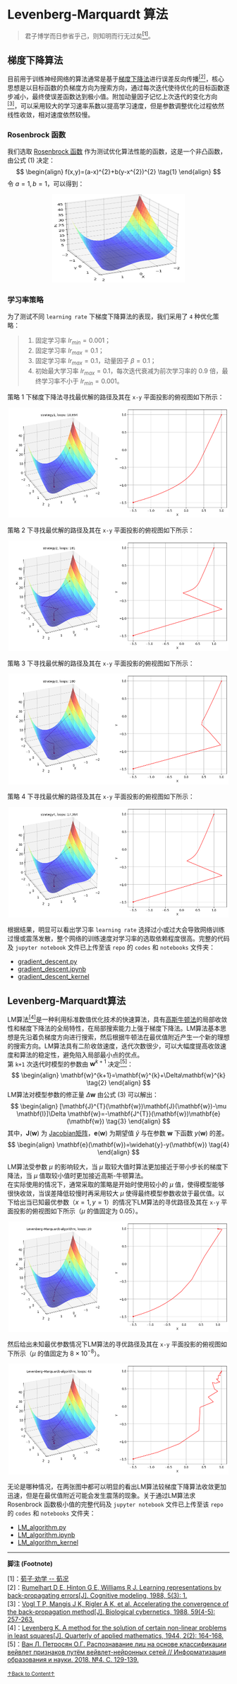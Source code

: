 # Levenberg-Marquardt 算法
> 君子博学而日参省乎己，则知明而行无过矣<a href='#fn1' name='fn1b'><sup>[1]</sup></a>。  

## 梯度下降算法

目前用于训练神经网络的算法通常是基于[梯度下降法](https://en.wikipedia.org/wiki/Gradient_descent)进行误差反向传播<a href='#fn2' name='fn2b'><sup>[2]</sup></a>，核心思想是以目标函数的负梯度方向为搜索方向，通过每次迭代使待优化的目标函数逐步减小，最终使误差函数达到极小值。附加动量因子记忆上次迭代的变化方向<a href='#fn3' name='fn3b'><sup>[3]</sup></a>，可以采用较大的学习速率系数以提高学习速度，但是参数调整优化过程依然线性收敛，相对速度依然较慢。  

### Rosenbrock 函数

我们选取 [Rosenbrock 函数](https://en.wikipedia.org/wiki/Rosenbrock_function) 作为测试优化算法性能的函数，这是一个非凸函数，由公式 (1) 决定：  
$$
\begin{align}
f(x,y)=(a-x)^{2}+b(y-x^{2})^{2} \tag{1}
\end{align}
$$
令 $a=1, b=1$，可以得到：
<div align='center'>
<img src="./images/rosenbrock.png" alt="rosenbrock.png" height="200" width="300">
</div>  

### 学习率策略

为了测试不同 `learning rate` 下梯度下降算法的表现，我们采用了 `4` 种优化策略：
> 1. 固定学习率  $lr_{min}=0.001$；  
> 2. 固定学习率  $lr_{max}=0.1$；  
> 3. 固定学习率 $lr_{max}=0.1$，动量因子 $\beta=0.1$；   
> 4. 初始最大学习率  $lr_{max}=0.1$，每次迭代衰减为前次学习率的 $0.9$ 倍，最终学习率不小于 $lr_{min}=0.001$。  

策略 1 下梯度下降法寻找最优解的路径及其在 `x-y` 平面投影的俯视图如下所示：
<div align='center'>
<img src="./images/strategy1.png" alt="strategy1.png" height="250" width="500">
</div>  

策略 2 下寻找最优解的路径及其在 `x-y` 平面投影的俯视图如下所示：
<div align='center'>
<img src="./images/strategy2.png" alt="strategy2.png" height="250" width="500">
</div>  

策略 3 下寻找最优解的路径及其在 `x-y` 平面投影的俯视图如下所示：
<div align='center'>
<img src="./images/strategy3.png" alt="strategy3.png" height="250" width="500">
</div>  

策略 4 下寻找最优解的路径及其在 `x-y` 平面投影的俯视图如下所示：
<div align='center'>
<img src="./images/strategy4.png" alt="strategy3.png" height="250" width="500">
</div>  

根据结果，明显可以看出学习率 `learning rate` 选择过小或过大会导致网络训练过慢或震荡发散，整个网络的训练速度对学习率的选取依赖程度很高。完整的代码及 `jupyter notebook` 文件已上传至该 `repo` 的 `codes` 和 `notebooks` 文件夹：  
- [gradient_descent.py](./codes/gradient_descent.py)  
- [gradient_descent.ipynb](./notebooks/gradient_descent.ipynb)  
- [gradient_descent_kernel](https://www.kaggle.com/jswanglp/gradient-descent)  

## Levenberg-Marquardt算法

LM算法<a href='#fn4' name='fn4b'><sup>[4]</sup></a>是一种利用标准数值优化技术的快速算法，具有[高斯牛顿法](https://en.wikipedia.org/wiki/Gauss%E2%80%93Newton_algorithm)的局部收敛性和梯度下降法的全局特性，在局部搜索能力上强于梯度下降法。LM算法基本思想是先沿着负梯度方向进行搜索，然后根据牛顿法在最优值附近产生一个新的理想的搜索方向。LM算法具有二阶收敛速度，迭代次数很少，可以大幅度提高收敛速度和算法的稳定性，避免陷入局部最小点的优点。  
第 `k+1` 次迭代时模型的参数由 $\mathbf{w}^{k+1}$ 决定<a href='#fn5' name='fn5b'><sup>[5]</sup></a>：  
$$
\begin{align}
\mathbf{w}^{k+1}=\mathbf{w}^{k}+\Delta\mathbf{w}^{k} \tag{2}
\end{align}
$$
LM算法对模型参数的修正量 $\Delta \mathbf{w}$ 由公式 (3) 可以解出：  
$$
\begin{align}
[\mathbf{J}^{T}(\mathbf{w})\mathbf{J}(\mathbf{w})-\mu \mathbf{I}]\Delta \mathbf{w}=-\mathbf{J^{T}}(\mathbf{w})\mathbf{e}(\mathbf{w}) \tag{3}
\end{align}
$$
其中，$\mathbf{J}(\mathbf{w})$ 为 [Jacobian矩阵](<https://en.wikipedia.org/wiki/Jacobian_matrix_and_determinant>)，$\mathbf{e}(\mathbf{w})$ 为期望值 $\widehat{y}$ 与在参数 $\mathbf{w}$ 下函数 $y(\mathbf{w})$ 的差。  
$$
\begin{align}
\mathbf{e}(\mathbf{w})=\widehat{y}-y(\mathbf{w}) \tag{4}
\end{align}
$$

LM算法受参数 $\mu$ 的影响较大，当 $\mu$ 取较大值时算法更加接近于带小步长的梯度下降法，当 $\mu$ 值取较小值时更加接近高斯-牛顿算法。  
在实际使用的情况下，通常采取的策略是开始时使用较小的 $\mu$ 值，使得模型能够很快收敛，当误差降低较慢时再采用较大 $\mu$ 使得最终模型参数收敛于最优值。以下给出当已知最优参数（$x=1, y=1$）的情况下LM算法的寻优路径及其在 `x-y` 平面投影的俯视图如下所示（$\mu$ 的值固定为 $0.05$）。   

<div align='center'>
<img src="./images/LM_algorithm1.png" alt="LM_algorithm1.png" height="250" width="500">
</div>  

然后给出未知最优参数情况下LM算法的寻优路径及其在 `x-y` 平面投影的俯视图如下所示（$\mu$ 的值固定为 $8\times10^{-8}$）。
<div align='center'>
<img src="./images/LM_algorithm2.png" alt="LM_algorithm2.png" height="250" width="500">
</div>  

无论是哪种情况，在两张图中都可以明显的看出LM算法较梯度下降算法收敛更加迅速，但是在最优值附近可能会发生震荡的现象。关于通过LM算法求 Rosenbrock 函数极小值的完整代码及 `jupyter notebook` 文件已上传至该 `repo` 的 `codes` 和 `notebooks` 文件夹：  
- [LM_algorithm.py](./codes/LM_algorithm.py)  
- [LM_algorithm.ipynb](./notebooks/LM_algorithm.ipynb)  
- [LM_algorithm_kernel](https://www.kaggle.com/jswanglp/LM_algorithm) 

-----
**脚注 (Footnote)**

<a name='fn1'>[1]</a>：[荀子·劝学 -- 荀况](http://www.guoxue.com/book/xunzi/0001.htm)  
<a name='fn2'>[2]</a>：[Rumelhart D E, Hinton G E, Williams R J. Learning representations by back-propagating errors[J]. Cognitive modeling, 1988, 5(3): 1.](https://www.nature.com/articles/323533a0)  
<a name='fn3'>[3]</a>：[Vogl T P, Mangis J K, Rigler A K, et al. Accelerating the convergence of the back-propagation method[J]. Biological cybernetics, 1988, 59(4-5): 257-263.](https://link.springer.com/article/10.1007/BF00332914)  
<a name='fn4'>[4]</a>：[Levenberg K. A method for the solution of certain non-linear problems in least squares[J]. Quarterly of applied mathematics, 1944, 2(2): 164-168.](https://www.ams.org/journals/qam/1944-02-02/S0033-569X-1944-10666-0/S0033-569X-1944-10666-0.pdf)  
<a name='fn5'>[5]</a>：[Ван Л. Петросян О.Г. Распознавание лиц на основе классификации вейвлет признаков путём вейвлет-нейронных сетей // Информатизация образования и науки. 2018. №4. С. 129-139.](https://elibrary.ru/item.asp?id=36295551)  

<a href='#fn1b'><small>↑Back to Content↑</small></a>

